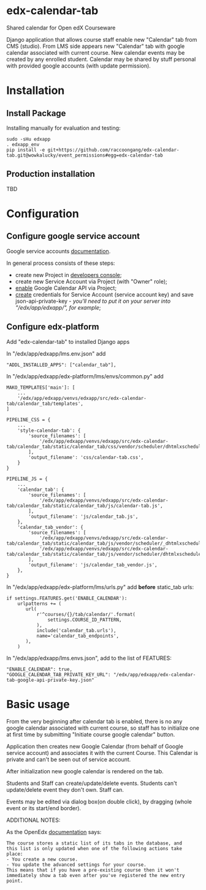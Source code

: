 
# edx-calendar-tab

Shared calendar for Open edX Courseware

Django application that allows course staff enable new "Calendar" tab
from CMS (studio).
From LMS side appears new "Calendar" tab with google calendar
associated with current course.
New calendar events may be created by any enrolled student.
Calendar may be shared by stuff personal with provided google accounts
(with update permission).

# Installation

## Install Package

Installing manually for evaluation and testing:

    sudo -sHu edxapp
    . edxapp_env
    pip install -e git+https://github.com/raccoongang/edx-calendar-tab.git@wowkalucky/event_permissions#egg=edx-calendar-tab


## Production installation

 TBD

# Configuration

## Configure google service account

Google service accounts [documentation](https://developers.google.com/identity/protocols/OAuth2ServiceAccount).

In general process consists of these steps:

* create new Project in [developers console](https://console.developers.google.com/projectselector/iam-admin/serviceaccounts);
* create new Service Account via Project (with "Owner" role);
* [enable](https://console.developers.google.com/apis/dashboard)
Google Calendar API via Project;
* [create](https://console.developers.google.com/apis/credentials)
credentials for Service Account (service account key) and save json-api-private-key -
_you'll need to put it on your server into "/edx/app/edxapp/", for example_;

## Configure edx-platform

Add "edx-calendar-tab" to installed Django apps

In "/edx/app/edxapp/lms.env.json" add

    "ADDL_INSTALLED_APPS": ["calendar_tab"],

In "/edx/app/edxapp/edx-platform/lms/envs/common.py" add

    MAKO_TEMPLATES['main']: [
        ...
        '/edx/app/edxapp/venvs/edxapp/src/edx-calendar-tab/calendar_tab/templates',
    ]

    PIPELINE_CSS = {
        ...
        'style-calendar-tab': {
            'source_filenames': [
                '/edx/app/edxapp/venvs/edxapp/src/edx-calendar-tab/calendar_tab/static/calendar_tab/css/vendor/scheduler/dhtmlxscheduler.css',
            ],
            'output_filename': 'css/calendar-tab.css',
        }
    }

    PIPELINE_JS = {
        ...
        'calendar_tab': {
            'source_filenames': [
                '/edx/app/edxapp/venvs/edxapp/src/edx-calendar-tab/calendar_tab/static/calendar_tab/js/calendar-tab.js',
            ],
            'output_filename': 'js/calendar_tab.js',
        },
        'calendar_tab_vendor': {
            'source_filenames': [
                '/edx/app/edxapp/venvs/edxapp/src/edx-calendar-tab/calendar_tab/static/calendar_tab/js/vendor/scheduler/_dhtmlxscheduler.js',
                '/edx/app/edxapp/venvs/edxapp/src/edx-calendar-tab/calendar_tab/static/calendar_tab/js/vendor/scheduler/dhtmlxscheduler_readonly.js',
            ],
            'output_filename': 'js/calendar_tab_vendor.js',
        },
    }

In "/edx/app/edxapp/edx-platform/lms/urls.py" add __before__ static_tab urls:

    if settings.FEATURES.get('ENABLE_CALENDAR'):
        urlpatterns += (
           url(
               r'^courses/{}/tab/calendar/'.format(
                   settings.COURSE_ID_PATTERN,
               ),
               include('calendar_tab.urls'),
               name='calendar_tab_endpoints',
           ),
        )

In "/edx/app/edxapp/lms.envs.json", add to the list of FEATURES:

    "ENABLE_CALENDAR": true,
    "GOOGLE_CALENDAR_TAB_PRIVATE_KEY_URL": "/edx/app/edxapp/edx-calendar-tab-google-api-private-key.json"

# Basic usage

  From the very beginning after calendar tab is enabled, there is no
  any google calendar associated with current course, so staff has to
  initialize one at first time by submitting "Initiate course google
  calendar" button.

  Application then creates new Google Calendar (from behalf of Google
  service account) and associates it with the current Course.
  This Calendar is private and can't be seen out of service account.

  After initialization new google calendar is rendered on the tab.

  Students and Staff can create/update/delete events.
  Students can't update/delete event they don't own.
  Staff can.

  Events may be edited via dialog box(on double click), by dragging
  (whole event or its start/end border).

ADDITIONAL NOTES:

  As the OpenEdx [documentation](https://openedx.atlassian.net/wiki/display/AC/Adding+a+new+course+tab) says:

    The course stores a static list of its tabs in the database, and
    this list is only updated when one of the following actions take place:
    - You create a new course.
    - You update the advanced settings for your course.
    This means that if you have a pre-existing course then it won't
    immediately show a tab even after you've registered the new entry point.
